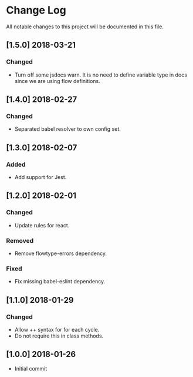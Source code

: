 # Change Log
All notable changes to this project will be documented in this file.


## [1.5.0] 2018-03-21
### Changed
- Turn off some jsdocs warn. It is no need to define variable type in docs since we are using flow definitions.


## [1.4.0] 2018-02-27
### Changed
- Separated babel resolver to own config set.


## [1.3.0] 2018-02-07
### Added
- Add support for Jest.


## [1.2.0] 2018-02-01
### Changed
- Update rules for react.

### Removed
- Remove flowtype-errors dependency.

### Fixed
- Fix missing babel-eslint dependency.


## [1.1.0] 2018-01-29
### Changed
- Allow ++ syntax for for each cycle.
- Do not require this in class methods.


## [1.0.0] 2018-01-26
- Initial commit
